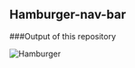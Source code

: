 ## Hamburger-nav-bar
###Output of this repository

![Hamburger](https://user-images.githubusercontent.com/73743211/98482153-75c65a80-2225-11eb-9ce5-c6aeabb7e295.PNG)
